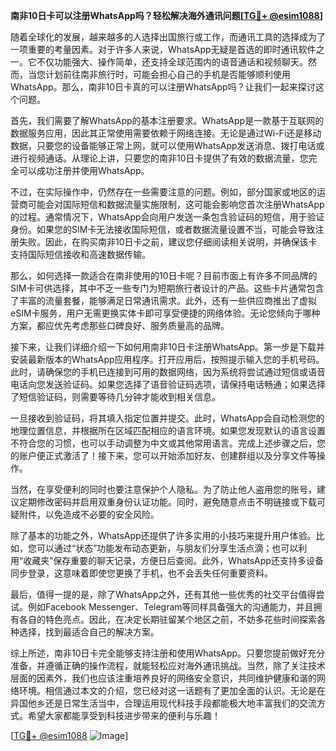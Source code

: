 **南非10日卡可以注册WhatsApp吗？轻松解决海外通讯问题[[TG💪+ @esim1088](https://t.me/s/esim1088)]**

随着全球化的发展，越来越多的人选择出国旅行或工作，而通讯工具的选择成为了一项重要的考量因素。对于许多人来说，WhatsApp无疑是首选的即时通讯软件之一。它不仅功能强大、操作简单，还支持全球范围内的语音通话和视频聊天。然而，当您计划前往南非旅行时，可能会担心自己的手机是否能够顺利使用WhatsApp。那么，南非10日卡真的可以注册WhatsApp吗？让我们一起来探讨这个问题。

首先，我们需要了解WhatsApp的基本注册要求。WhatsApp是一款基于互联网的数据服务应用，因此其正常使用需要依赖于网络连接。无论是通过Wi-Fi还是移动数据，只要您的设备能够正常上网，就可以使用WhatsApp发送消息、拨打电话或进行视频通话。从理论上讲，只要您的南非10日卡提供了有效的数据流量，您完全可以成功注册并使用WhatsApp。

不过，在实际操作中，仍然存在一些需要注意的问题。例如，部分国家或地区的运营商可能会对国际短信和数据流量实施限制，这可能会影响您首次注册WhatsApp的过程。通常情况下，WhatsApp会向用户发送一条包含验证码的短信，用于验证身份。如果您的SIM卡无法接收国际短信，或者数据流量设置不当，可能会导致注册失败。因此，在购买南非10日卡之前，建议您仔细阅读相关说明，并确保该卡支持国际短信接收和高速数据传输。

那么，如何选择一款适合在南非使用的10日卡呢？目前市面上有许多不同品牌的SIM卡可供选择，其中不乏一些专门为短期旅行者设计的产品。这些卡片通常包含了丰富的流量套餐，能够满足日常通讯需求。此外，还有一些供应商推出了虚拟eSIM卡服务，用户无需更换实体卡即可享受便捷的网络体验。无论您倾向于哪种方案，都应优先考虑那些口碑良好、服务质量高的品牌。

接下来，让我们详细介绍一下如何用南非10日卡注册WhatsApp。第一步是下载并安装最新版本的WhatsApp应用程序。打开应用后，按照提示输入您的手机号码。此时，请确保您的手机已连接到可用的数据网络，因为系统将尝试通过短信或语音电话向您发送验证码。如果您选择了语音验证码选项，请保持电话畅通；如果选择了短信验证码，则需要等待几分钟才能收到相关信息。

一旦接收到验证码，将其填入指定位置并提交。此时，WhatsApp会自动检测您的地理位置信息，并根据所在区域匹配相应的语言环境。如果您发现默认的语言设置不符合您的习惯，也可以手动调整为中文或其他常用语言。完成上述步骤之后，您的账户便正式激活了！接下来，您可以开始添加好友、创建群组以及分享文件等操作。

当然，在享受便利的同时也要注意保护个人隐私。为了防止他人盗用您的账号，建议定期修改密码并启用双重身份认证功能。同时，避免随意点击不明链接或下载可疑附件，以免造成不必要的安全风险。

除了基本的功能之外，WhatsApp还提供了许多实用的小技巧来提升用户体验。比如，您可以通过“状态”功能发布动态更新，与朋友们分享生活点滴；也可以利用“收藏夹”保存重要的聊天记录，方便日后查阅。此外，WhatsApp还支持多设备同步登录，这意味着即使您更换了手机，也不会丢失任何重要资料。

最后，值得一提的是，除了WhatsApp之外，还有其他一些优秀的社交平台值得尝试。例如Facebook Messenger、Telegram等同样具备强大的沟通能力，并且拥有各自的特色亮点。因此，在决定长期驻留某个地区之前，不妨多花些时间探索各种选择，找到最适合自己的解决方案。

综上所述，南非10日卡完全能够支持注册和使用WhatsApp。只要您提前做好充分准备，并遵循正确的操作流程，就能轻松应对海外通讯挑战。当然，除了关注技术层面的因素外，我们也应该注重培养良好的网络安全意识，共同维护健康和谐的网络环境。相信通过本文的介绍，您已经对这一话题有了更加全面的认识。无论是在异国他乡还是日常生活当中，合理运用现代科技手段都能极大地丰富我们的交流方式。希望大家都能享受到科技进步带来的便利与乐趣！

[[TG💪+ @esim1088](https://t.me/s/esim1088) ![Image](https://i.postimg.cc/4NQfJmqS/Snipaste-2025-05-13-00-14-12.png)]